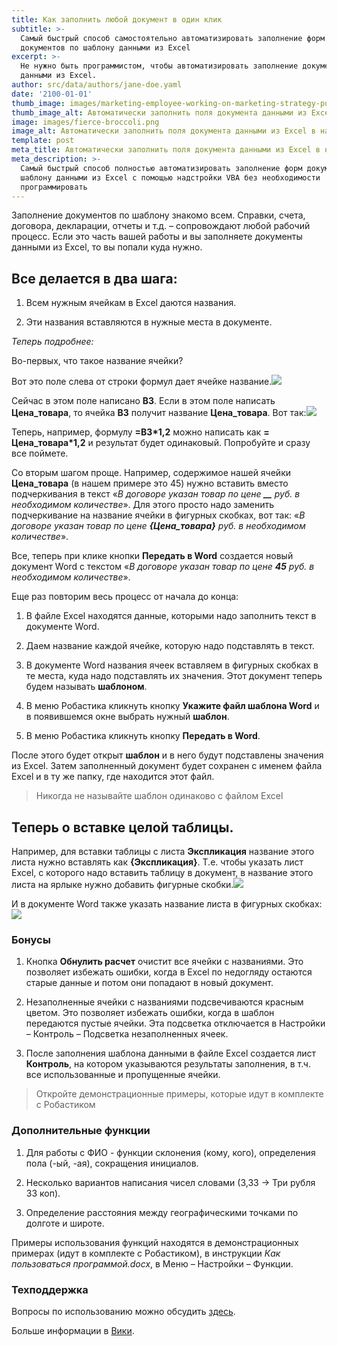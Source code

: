 ```yaml
---
title: Как заполнить любой документ в один клик
subtitle: >-
  Самый быстрый способ самостоятельно автоматизировать заполнение форм
  документов по шаблону данными из Excel
excerpt: >-
  Не нужно быть программистом, чтобы автоматизировать заполнение документов Word
  данными из Excel.
author: src/data/authors/jane-doe.yaml
date: '2100-01-01'
thumb_image: images/marketing-employee-working-on-marketing-strategy-purple.png
thumb_image_alt: Автоматически заполнить поля документа данными из Excel в надстройке VBA
image: images/fierce-broccoli.png
image_alt: Автоматически заполнить поля документа данными из Excel в надстройке VBA
template: post
meta_title: Автоматически заполнить поля документа данными из Excel в надстройке VBA
meta_description: >-
  Самый быстрый способ полностью автоматизировать заполнение форм документов по
  шаблону данными из Excel с помощью надстройки VBA без необходимости
  программировать
---
```

Заполнение документов по шаблону знакомо всем. Справки,
счета, договора, декларации, отчеты и т.д. – сопровождают любой рабочий
процесс. Если это часть вашей работы и вы заполняете документы данными из Excel, то вы попали куда нужно.

## Все делается в два шага:

1.  Всем нужным ячейкам в Excel даются названия.

2.  Эти названия вставляются в нужные места в документе.

*Теперь подробнее:*

Во-первых, что такое название ячейки?

Вот это поле слева от строки формул дает ячейке название.![](/images/Name-field.png)

Сейчас в этом поле написано **В3**. Если в этом поле написать **Цена\_товара**, то ячейка **В3** получит название **Цена\_товара**. Вот так:![](/images/Name-field-example.png)

Теперь, например, формулу **=В3\*1,2** можно написать как **= Цена\_товара\*1,2** и результат будет одинаковый. Попробуйте и сразу
все поймете.

Со вторым шагом проще. Например, содержимое нашей ячейки **Цена\_товара** (в нашем примере это 45) нужно вставить вместо подчеркивания в текст «*В договоре указан товар по цене **\__** руб. в необходимом количестве*». Для этого просто надо заменить подчеркивание на название ячейки в фигурных скобках, вот так: «*В договоре указан товар по цене **{Цена\_товара}** руб. в необходимом количестве*».

Все, теперь при клике кнопки **Передать в Word** создается новый документ Word с текстом «*В договоре указан товар по цене **45** руб. в необходимом количестве*».

Еще раз повторим весь процесс от начала до конца:

1.  В файле Excel находятся данные, которыми надо заполнить текст в документе Word.

2.  Даем название каждой ячейке, которую надо подставлять в текст.

3.  В документе Word названия ячеек вставляем в фигурных скобках в те места, куда надо подставлять их значения. Этот документ теперь будем называть **шаблоном**.

4.  В меню Робастика кликнуть кнопку **Укажите файл шаблона Word** и в появившемся окне выбрать нужный **шаблон**.

5.  В меню Робастика кликнуть кнопку **Передать в Word**.

После этого будет открыт **шаблон** и в него будут подставлены значения из Excel. Затем заполненный документ будет сохранен с именем файла Excel и в ту же папку, где находится этот файл.

> Никогда не называйте шаблон  одинаково с файлом Excel

## Теперь о вставке целой таблицы.

Например, для вставки таблицы с листа **Экспликация** название этого листа нужно вставлять как **{Экспликация}**. Т.е. чтобы указать лист Excel, с которого надо вставить таблицу в документ, в название этого листа на ярлыке нужно добавить фигурные скобки.![](/images/Table-check.png)

И в документе Word также указать название листа в фигурных скобках:![](/images/Table-into-document.png)

### Бонусы

1.  Кнопка **Обнулить расчет** очистит все ячейки с названиями. Это позволяет избежать ошибки, когда в Excel по недогляду остаются старые данные и потом они попадают в новый документ.

2.  Незаполненные ячейки с названиями подсвечиваются красным цветом. Это позволяет избежать ошибки, когда в шаблон передаются пустые ячейки. Эта подсветка отключается в Настройки – Контроль – Подсветка незаполненных ячеек.

3.  После заполнения шаблона данными в файле Excel создается лист **Контроль**, на котором указываются результаты заполнения, в т.ч. все использованные и пропущенные ячейки.

> Откройте демонстрационные примеры, которые идут в комплекте с Робастиком

### Дополнительные функции

1.  Для работы с ФИО - функции склонения (кому, кого), определения пола (-ый, -ая), сокращения инициалов.

2.  Несколько вариантов написания чисел словами (3,33 → Три рубля 33 коп).

3.  Определение расстояния между географическими точками по долготе и широте.

Примеры использования функций находятся в демонстрационных примерах (идут в комплекте с Робастиком), в инструкции *Как пользоваться программой.docx*, в Меню – Настройки – Функции.

### Техподдержка

Вопросы по использованию можно обсудить [здесь](https://www.notion.so/35af522f0f884c2196c9c827c6148f24).

Больше информации в [Вики](https://www.notion.so/Excel-5894fc007bb44f87a5818f7e432bdd3b).
